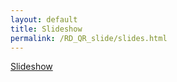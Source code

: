 ```yaml
---
layout: default
title: Slideshow
permalink: /RD_QR_slide/slides.html
---
```

<a href="/RD_QR_slide/slides.html">Slideshow</a>
